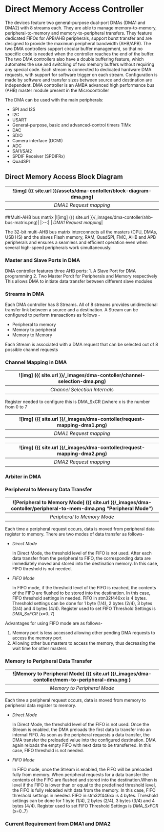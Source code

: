 Direct Memory Access Controller
===============================

The devices feature two general-purpose dual-port DMAs (DMA1 and DMA2) with 8
streams each. They are able to manage memory-to-memory, peripheral-to-memory and
memory-to-peripheral transfers. They feature dedicated FIFOs for APB/AHB peripherals,
support burst transfer and are designed to provide the maximum peripheral bandwidth
(AHB/APB).
The two DMA controllers support circular buffer management, so that no specific code is
needed when the controller reaches the end of the buffer. The two DMA controllers also
have a double buffering feature, which automates the use and switching of two memory
buffers without requiring any special code.
Each stream is connected to dedicated hardware DMA requests, with support for software
trigger on each stream. Configuration is made by software and transfer sizes between
source and destination are independent. DMA controller is an AMBA advanced high performance bus (AHB) master module present in the Microcontroller


The DMA can be used with the main peripherals:
* SPI and I2S
* I2C
* USART
* General-purpose, basic and advanced-control timers TIMx
* DAC
* SDIO
* Camera interface (DCMI)
* ADC
* SAI1/SAI2
* SPDIF Receiver (SPDIFRx)
* QuadSPI


## Direct Memory Access Block Diagram

|![img] ({{ site.url }}/assets/dma-contoller/block-diagram-dma.png)|
|:--:|
| *DMA1 Request mapping*|

##Multi-AHB bus matrix
|![img] ({{ site.url }}/_images/dma-contoller/ahb-bus-matrix.png)|
|:--:|
| *DMA1 Request mapping*|

The 32-bit multi-AHB bus matrix interconnects all the masters (CPU, DMAs, USB HS) and
the slaves Flash memory, RAM, QuadSPI, FMC, AHB and APB peripherals and ensures a
seamless and efficient operation even when several high-speed peripherals work
simultaneously.



### Master and Slave Ports in DMA
DMA controller features three AHB ports:
	1. A Slave Port for DMA programming
	2. Two Master Pordt for Peripherals and Memory respectively
             This allows DMA  to initiate data transfer between different slave modules

### Streams in DMA
Each DMA controller has 8 Streams. All of 8 streams provides unidirectional transfer link between a source and a destination.
A Stream can be configured to perform transactions as follows -
* Peripheral to memory
* Memory to peripheral
* Memory to Memory

Each Stream is associated with a DMA request that can be selected out of 8 possible channel requests

### Channel Mapping in DMA
|![img] ({{ site.url }}/_images/dma-contoller/channel-selection-dma.png)|
|:--:|
| *Channel Selection Internals*|

Register needed to configure this is DMA_SxCR  ()where x is the number from 0 to 7

|![img] ({{ site.url }}/_images/dma-contoller/request-mapping-dma1.png)|
|:--:|
| *DMA1 Request mapping*|

|![img] ({{ site.url }}/_images/dma-contoller/request-mapping-dma2.png)|
|:--:|
|*DMA2 Request mapping*|

### Arbiter in DMA

### Peripheral to Memory Data Transfer

|![Peripheral to Memory Mode] ({{ site.url }}/_images/dma-contoller/peripheral-to-mem-dma.png "Peripheral Mode")|
|:--:|
|*Peripheral to Memory Mode*|


Each time a peripheral request occurs, data is moved from peripheral data register to memory. There are two modes of data transfer as follows-

* _Direct Mode_

	In Direct Mode, the threshold level of the FIFO is not used. After each data transfer from the 	peripheral to FIFO, the corresponding data are immediately moved and stored into the destination memory. In this case, FIFO threshold is not needed.

* _FIFO Mode_

	In FIFO mode, if the threshold level of the FIFO is reached, the contents of the FIFO are flushed to be stored into the destination. In this case, FIFO threshold settings in needed. FIFO in stm32f446xx is 4 bytes. Threshold settings can be done for 1 byte (1/4), 2 bytes (2/4), 3 bytes (3/4) and 4 bytes (4/4).
Register used to set FIFO Threshold Settings is *DMA_SxFCR* (x=0..7)

Advantages for using FIFO mode are as follows- 
1) Memory port is less accessed allowing other pending DMA requests to access the memory port
2) Allowing other bus masters to access the memory, thus decreasing the wait time for other masters


### Memory to Peripheral Data Transfer

|![Memory to Peripheral Mode] ({{ site.url }}/_images/dma-contoller/mem-to-peripheral-dma.png )|
|:--:|
|*Memory to Peripheral Mode*|

Each time a peripheral request occurs, data is moved from memory to peripheral data register to memory.

* _Direct Mode_

	In Direct Mode, the threshold level of the FIFO is not used. Once the Stream is enabled, the DMA preloads the first data to transfer into an internal FIFO. As soon as the peripheral requests a data transfer, the DMA transfer the preloaded value into the configured destination. DMA again reloads the empty FIFO with next data to be transferred. In this case, FIFO threshold is not needed.

* _FIFO Mode_

	In FIFO mode, once the Stream is enabled, the FIFO will be preloaded fully from memory. When peripheral requests for a data transfer the contents of the FIFO are flushed and stored into the destination.When is level if the FIFO is lower than or equal to the predefined threshold level, the FIFO is fully reloaded with data from the memory. In this case, FIFO threshold settings in needed. FIFO in stm32f446xx is 4 bytes. Threshold settings can be done for 1 byte (1/4), 2 bytes (2/4), 3 bytes (3/4) and 4 bytes (4/4).
Register used to set FIFO Threshold Settings is *DMA_SxFCR* (x=0..7)



### Current Requirement from DMA1 and DMA2


